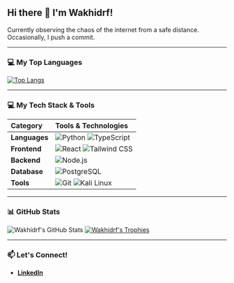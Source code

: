 ## Hi there 👋 I'm Wakhidrf!

Currently observing the chaos of the internet from a safe distance. Occasionally, I push a commit.

---

### 💻 My Top Languages

[![Top Langs](https://github-readme-stats.vercel.app/api/top-langs/?username=wakhidrf&layout=compact&theme=radical)](https://github.com/anuraghazra/github-readme-stats)

---

### 💻 My Tech Stack & Tools

| Category | Tools & Technologies |
|:---|:---|
| **Languages** | ![Python](https://img.shields.io/badge/Python-3776AB?style=flat&logo=python&logoColor=white) ![TypeScript](https://img.shields.io/badge/TypeScript-3178C6?style=flat&logo=typescript&logoColor=white) |
| **Frontend** | ![React](https://img.shields.io/badge/React-61DAFB?style=flat&logo=react&logoColor=black) ![Tailwind CSS](https://img.shields.io/badge/Tailwind_CSS-06B6D4?style=flat&logo=tailwindcss&logoColor=white) |
| **Backend** | ![Node.js](https://img.shields.io/badge/Node.js-339933?style=flat&logo=nodedotjs&logoColor=white) |
| **Database** | ![PostgreSQL](https://img.shields.io/badge/PostgreSQL-4169E1?style=flat&logo=postgresql&logoColor=white) |
| **Tools** | ![Git](https://img.shields.io/badge/Git-F05032?style=flat&logo=git&logoColor=white) ![Kali Linux](https://img.shields.io/badge/Kali_Linux-557C94?style=flat&logo=kalilinux&logoColor=white) |

---

### 📊 GitHub Stats

![Wakhidrf's GitHub Stats](https://github-readme-stats.vercel.app/api?username=wakhidrf&show_icons=true&theme=radical)
[![Wakhidrf's Trophies](https://github-profile-trophy.vercel.app/?username=wakhidrf&theme=gruvbox)](https://github.com/ryo-ma/github-profile-trophy)

---

### 📫 Let's Connect!

- **[LinkedIn](https://linkedin.com/in/wakhidrf)**
<!--
**wakhidrf/wakhidrf** is a ✨ _special_ ✨ repository because its `README.md` (this file) appears on your GitHub profile.

Here are some ideas to get you started:

- 🔭 I’m currently working on ...
- 🌱 I’m currently learning ...
- 👯 I’m looking to collaborate on ...
- 🤔 I’m looking for help with ...
- 💬 Ask me about ...
- 📫 How to reach me: ...
- 😄 Pronouns: ...
- ⚡ Fun fact: ...
-->
